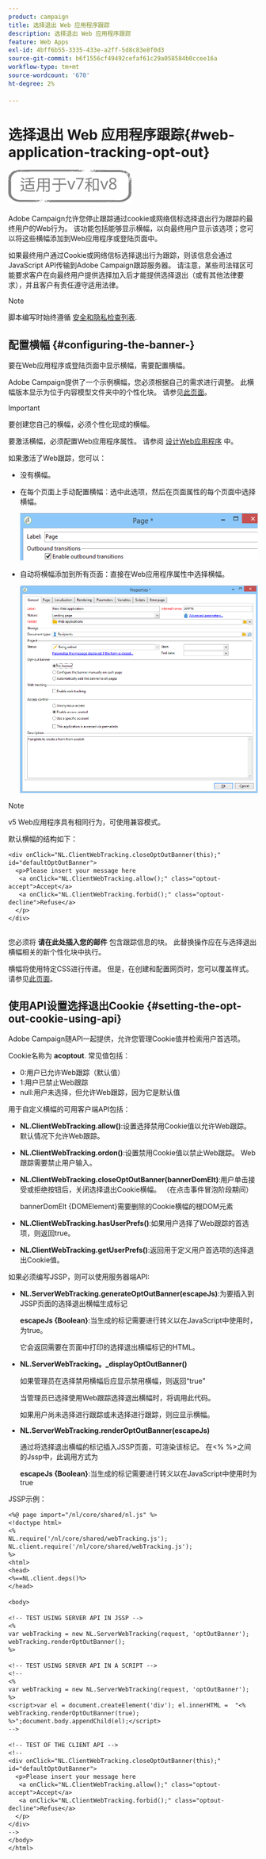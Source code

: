 ```yaml
---
product: campaign
title: 选择退出 Web 应用程序跟踪
description: 选择退出 Web 应用程序跟踪
feature: Web Apps
exl-id: 4bff6b55-3335-433e-a2ff-5d8c83e8f0d3
source-git-commit: b6f1556cf49492cefaf61c29a058584b0ccee16a
workflow-type: tm+mt
source-wordcount: '670'
ht-degree: 2%

---
```


# 选择退出 Web 应用程序跟踪{#web-application-tracking-opt-out}

![](../../assets/common.svg)

Adobe Campaign允许您停止跟踪通过cookie或网络信标选择退出行为跟踪的最终用户的Web行为。 该功能包括能够显示横幅，以向最终用户显示该选项；您可以将这些横幅添加到Web应用程序或登陆页面中。

如果最终用户通过Cookie或网络信标选择退出行为跟踪，则该信息会通过JavaScript API传输到Adobe Campaign跟踪服务器。 请注意，某些司法辖区可能要求客户在向最终用户提供选择加入后才能提供选择退出（或有其他法律要求），并且客户有责任遵守适用法律。

>[!NOTE]
>
>脚本编写时始终遵循 [安全和隐私检查列表](https://helpx.adobe.com/campaign/kb/acc-security.html#dev).

## 配置横幅 {#configuring-the-banner-}

要在Web应用程序或登陆页面中显示横幅，需要配置横幅。

Adobe Campaign提供了一个示例横幅，您必须根据自己的需求进行调整。 此横幅版本显示为位于内容模型文件夹中的个性化块。 请参见[此页面](../../delivery/using/personalization-blocks.md)。

>[!IMPORTANT]
>
>要创建您自己的横幅，必须个性化现成的横幅。

要激活横幅，必须配置Web应用程序属性。 请参阅 [设计Web应用程序](designing-a-web-application.md) 中。

如果激活了Web跟踪，您可以：

* 没有横幅。
* 在每个页面上手动配置横幅：选中此选项，然后在页面属性的每个页面中选择横幅。

   ![](assets/pageproperties.png)

* 自动将横幅添加到所有页面：直接在Web应用程序属性中选择横幅。

   ![](assets/optoutconfig.png)

>[!NOTE]
>
>v5 Web应用程序具有相同行为，可使用兼容模式。

默认横幅的结构如下：

```
<div onClick="NL.ClientWebTracking.closeOptOutBanner(this);" id="defaultOptOutBanner">
  <p>Please insert your message here
   <a onClick="NL.ClientWebTracking.allow();" class="optout-accept">Accept</a>
   <a onClick="NL.ClientWebTracking.forbid();" class="optout-decline">Refuse</a>
  </p>
</div>
      
```

您必须将 **请在此处插入您的邮件** 包含跟踪信息的块。 此替换操作应在与选择退出横幅相关的新个性化块中执行。

横幅将使用特定CSS进行传递。 但是，在创建和配置网页时，您可以覆盖样式。 请参见[此页面](content-editor-interface.md)。

## 使用API设置选择退出Cookie {#setting-the-opt-out-cookie-using-api}

Adobe Campaign随API一起提供，允许您管理Cookie值并检索用户首选项。

Cookie名称为 **acoptout**. 常见值包括：

* 0:用户已允许Web跟踪（默认值）
* 1:用户已禁止Web跟踪
* null:用户未选择，但允许Web跟踪，因为它是默认值

用于自定义横幅的可用客户端API包括：

* **NL.ClientWebTracking.allow()**:设置选择禁用Cookie值以允许Web跟踪。 默认情况下允许Web跟踪。
* **NL.ClientWebTracking.ordon()**:设置禁用Cookie值以禁止Web跟踪。 Web跟踪需要禁止用户输入。
* **NL.ClientWebTracking.closeOptOutBanner(bannerDomElt)**:用户单击接受或拒绝按钮后，关闭选择退出Cookie横幅。 （在点击事件冒泡阶段期间）

   bannerDomElt {DOMElement}需要删除的Cookie横幅的根DOM元素

* **NL.ClientWebTracking.hasUserPrefs()**:如果用户选择了Web跟踪的首选项，则返回true。
* **NL.ClientWebTracking.getUserPrefs()**:返回用于定义用户首选项的选择退出Cookie值。

如果必须编写JSSP，则可以使用服务器端API:

* **NL.ServerWebTracking.generateOptOutBanner(escapeJs)**:为要插入到JSSP页面的选择退出横幅生成标记

   **escapeJs {Boolean}**:当生成的标记需要进行转义以在JavaScript中使用时，为true。

   它会返回需要在页面中打印的选择退出横幅标记的HTML。

* **NL.ServerWebTracking。_displayOptOutBanner()**

   如果管理员在选择禁用横幅后应显示禁用横幅，则返回“true”

   当管理员已选择使用Web跟踪选择退出横幅时，将调用此代码。

   如果用户尚未选择进行跟踪或未选择进行跟踪，则应显示横幅。

* **NL.ServerWebTracking.renderOptOutBanner(escapeJs)**

   通过将选择退出横幅的标记插入JSSP页面，可渲染该标记。 在&lt;% %>之间的Jssp中，此调用方式为

   **escapeJs {Boolean}**:当生成的标记需要进行转义以在JavaScript中使用时为true

JSSP示例：

```
<%@ page import="/nl/core/shared/nl.js" %>
<!doctype html>
<%
NL.require('/nl/core/shared/webTracking.js');
NL.client.require('/nl/core/shared/webTracking.js');
%>
<html>
<head>
<%==NL.client.deps()%>
</head>

<body>

<!-- TEST USING SERVER API IN JSSP -->
<% 
var webTracking = new NL.ServerWebTracking(request, 'optOutBanner');
webTracking.renderOptOutBanner();
%>

<!-- TEST USING SERVER API IN A SCRIPT -->
<!--
<% 
var webTracking = new NL.ServerWebTracking(request, 'optOutBanner');
%>
<script>var el = document.createElement('div'); el.innerHTML =  "<% webTracking.renderOptOutBanner(true); %>";document.body.appendChild(el);</script>
-->

<!-- TEST OF THE CLIENT API -->
<!--
<div onClick="NL.ClientWebTracking.closeOptOutBanner(this);" id="defaultOptOutBanner">
  <p>Please insert your message here
   <a onClick="NL.ClientWebTracking.allow();" class="optout-accept">Accept</a>
   <a onClick="NL.ClientWebTracking.forbid();" class="optout-decline">Refuse</a>
  </p>
</div>
-->
</body>
</html>
```
